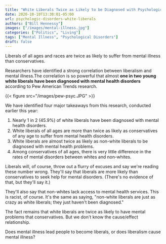 ```yaml
---
title: "White Liberals Twice as Likely to be Diagnosed with Psychological Problems"
date: 2020-10-10T13:38:01-05:00
url: psychologic-disorders-white-liberals
authors: ["Bill Hennessy"]
images: ["/images/mental-illness.jpg"]
categories: ["Politics", "Living"]
tags: ["Mental Illness", "Psychological Disorders"]
draft: false
---
```


Liberals of all ages and races are twice as likely to suffer from mental illness than conservatives. 

Researchers have identified a strong correlation between liberalism and mental illness.The correlation is so powerful that almost **one in two young white liberals have been diagnosed with mental health disorders** according to Pew American Trends research. 


{{< figure src="/images/pew-psyc.JPG" >}}

We have identified four major takeaways from this research, conducted earlier this year:

1. Nearly 1 in 2 (45.9%) of white liberals have been diagnosed with mental health disorders.
2. White liberals of all ages are more than twice as likely as conservatives of any age to suffer from mental health disorders.
3. White liberals are almost twice as likely as non-white liberals to be diagnosed with mental health problems. 
4. Among conservatives of all ages, there is very little difference in the rates of mental disorders between whites and non-whites.

Liberals will, of course, throw out a flurry of excuses and say we're reading these number wrong. They'll say that liberals are more likely than conservatives to seek help for mental disorders. (There's no evidence of that, but they'll say it.)

They'll also say that non-whites lack access to mental health services. This is racist, of course. It's the same as saying, "non-white liberals are just as crazy as white liberals; they just haven't been diagnosed."

The fact remains that white liberals are twice as likely to have mental problems that conservatives. But we don't know the cause/effect relationship. 

Does mental illness lead people to become liberals, or does liberalism cause mental illness?


